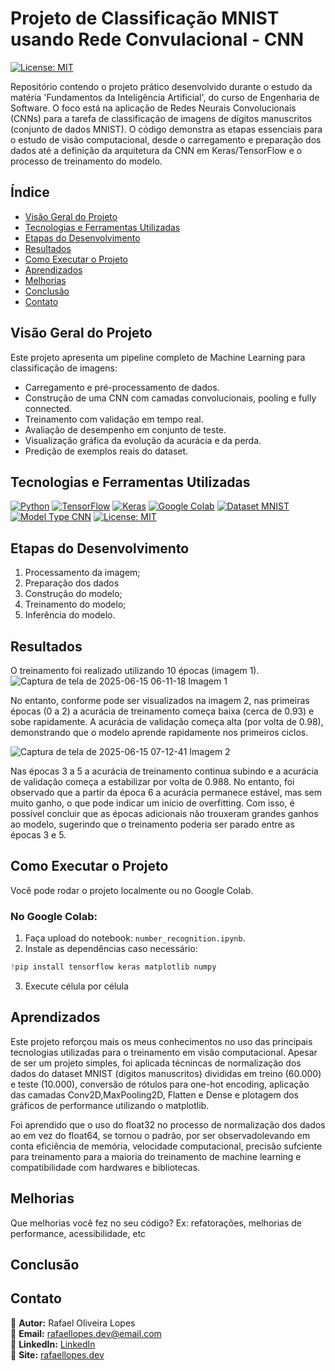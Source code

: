 # Projeto de Classificação MNIST usando Rede Convulacional - CNN
[![License: MIT](https://img.shields.io/badge/License-MIT-yellow.svg?style=for-the-badge)](https://opensource.org/licenses/MIT)


Repositório contendo o projeto prático desenvolvido durante o estudo da matéria 'Fundamentos da Inteligência Artificial', do curso de Engenharia de Software. O foco está na aplicação de Redes Neurais Convolucionais (CNNs) para a tarefa de classificação de imagens de dígitos manuscritos (conjunto de dados MNIST). O código demonstra as etapas essenciais para o estudo de visão computacional, desde o carregamento e preparação dos dados até a definição da arquitetura da CNN em Keras/TensorFlow e o processo de treinamento do modelo.

## Índice
- [Visão Geral do Projeto](#visão-geral-do-projeto)
- [Tecnologias e Ferramentas Utilizadas](#tecnologias-e-ferramentas-utilizadas)
- [Etapas do Desenvolvimento](#etapas-do-desenvolvimento)
- [Resultados](#resultados)
- [Como Executar o Projeto](#como-executar-o-projeto)
- [Aprendizados](#aprendizados)
- [Melhorias](#melhorias)
- [Conclusão](#conclusão)
- [Contato](#contato)

## Visão Geral do Projeto
Este projeto apresenta um pipeline completo de Machine Learning para classificação de imagens:

- Carregamento e pré-processamento de dados.
- Construção de uma CNN com camadas convolucionais, pooling e fully connected.
- Treinamento com validação em tempo real.
- Avaliação de desempenho em conjunto de teste.
- Visualização gráfica da evolução da acurácia e da perda.
- Predição de exemplos reais do dataset.

## Tecnologias e Ferramentas Utilizadas

[![Python](https://img.shields.io/badge/-Python-blue?style=for-the-badge&logo=python)](https://www.python.org/)
[![TensorFlow](https://img.shields.io/badge/-TensorFlow-orange?style=for-the-badge&logo=tensorflow)](https://www.tensorflow.org/)
[![Keras](https://img.shields.io/badge/-Keras-red?style=for-the-badge&logo=keras)](https://keras.io/)
[![Google Colab](https://img.shields.io/badge/-Google%20Colab-yellow?style=for-the-badge&logo=google-colab)](https://colab.research.google.com/)
[![Dataset MNIST](https://img.shields.io/badge/Dataset-MNIST-blueviolet?style=for-the-badge)](http://yann.lecun.com/exdb/mnist/)
[![Model Type CNN](https://img.shields.io/badge/Model%20Type-CNN-brightgreen?style=for-the-badge)](https://en.wikipedia.org/wiki/Convolutional_neural_network)
[![License: MIT](https://img.shields.io/badge/License-MIT-yellow.svg?style=for-the-badge)](https://opensource.org/licenses/MIT)

## Etapas do Desenvolvimento

1. Processamento da imagem;
2. Preparação dos dados
3. Construção do modelo;
4. Treinamento do modelo;
5. Inferência do modelo.


## Resultados

O treinamento foi realizado utilizando 10 épocas (imagem 1). 
![Captura de tela de 2025-06-15 06-11-18](https://github.com/user-attachments/assets/1f44ce2f-c85c-4cfd-a8e5-0b9a50f3221a) Imagem 1


No entanto, conforme pode ser visualizados na imagem 2, nas primeiras épocas (0 a 2) a acurácia de treinamento começa baixa (cerca de 0.93) e sobe rapidamente. A acurácia de validação começa alta (por volta de 0.98), demonstrando que o modelo aprende rapidamente nos primeiros ciclos.

![Captura de tela de 2025-06-15 07-12-41](https://github.com/user-attachments/assets/3dd2f254-082c-49bf-bd5e-56bb7fb48513) Imagem 2


Nas épocas 3 a 5 a acurácia de treinamento continua subindo e a acurácia de validação começa a estabilizar por volta de 0.988. No entanto, foi observado que a partir da época 6 a acurácia permanece estável, mas sem muito ganho, o que pode indicar um início de overfitting. Com isso, é possível concluir que as épocas adicionais não trouxeram grandes ganhos ao modelo, sugerindo que o treinamento poderia ser parado entre as épocas 3 e 5.


## Como Executar o Projeto

Você pode rodar o projeto localmente ou no Google Colab.

### No Google Colab:

1. Faça upload do notebook: `number_recognition.ipynb`.
2. Instale as dependências caso necessário:

```python
!pip install tensorflow keras matplotlib numpy
```
3. Execute célula por célula


## Aprendizados

Este projeto reforçou mais os meus  conhecimentos no uso das principais tecnologias utilizadas para o treinamento em visão computacional. Apesar de ser um projeto simples, foi aplicada técnincas de normalização dos dados do dataset MNIST (dígitos manuscritos) divididas em treino (60.000) e teste (10.000), conversão de rótulos para one-hot encoding, aplicação das camadas Conv2D,MaxPooling2D, Flatten e Dense e plotagem dos gráficos de performance utilizando o matplotlib.

Foi aprendido que o uso do float32 no processo de normalização dos dados ao em vez do float64, se tornou o padrão, por ser observadolevando em conta eficiência de memória, velocidade computacional, precisão sufciente para treinamento para a maioria do treinamento de machine learning e compatibilidade com hardwares e bibliotecas.

## Melhorias

Que melhorias você fez no seu código? Ex: refatorações, melhorias de performance, acessibilidade, etc

## Conclusão

## Contato
🔹 **Autor:** Rafael Oliveira Lopes  
🔹 **Email:** rafaellopes.dev@email.com  
🔹 **LinkedIn:** [LinkedIn](https://www.linkedin.com/in/rafael-lopes-desenvolvedor-fullstack/)  
🔹 **Site:** [rafaellopes.dev](https://rafaellopes.dev)  
